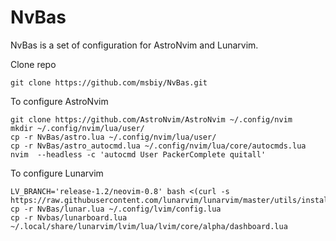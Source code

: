 # NvBas
NvBas is a set of configuration for AstroNvim and Lunarvim.

Clone repo
```
git clone https://github.com/msbiy/NvBas.git

```

To configure AstroNvim
```
git clone https://github.com/AstroNvim/AstroNvim ~/.config/nvim
mkdir ~/.config/nvim/lua/user/
cp -r NvBas/astro.lua ~/.config/nvim/lua/user/
cp -r NvBas/astro_autocmd.lua ~/.config/nvim/lua/core/autocmds.lua 
nvim  --headless -c 'autocmd User PackerComplete quitall'

```

To configure Lunarvim
```
LV_BRANCH='release-1.2/neovim-0.8' bash <(curl -s https://raw.githubusercontent.com/lunarvim/lunarvim/master/utils/installer/install.sh)
cp -r NvBas/lunar.lua ~/.config/lvim/config.lua
cp -r Nvbas/lunarboard.lua ~/.local/share/lunarvim/lvim/lua/lvim/core/alpha/dashboard.lua

```
